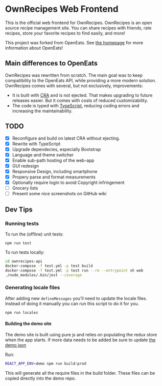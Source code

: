 # OwnRecipes Web Frontend

This is the official web frontend for OwnRecipes. OwnRecipes is an open source recipe management site. You can share recipes with friends, rate recipes, store your favorite recipes to find easily, and more!

This project was forked from OpenEats. See [the homepage](https://github.com/open-eats/OpenEats) for more information about OpenEats!

## Main differences to OpenEats

OwnRecipes was rewritten from scratch. The main goal was to keep compatibility to the OpenEats API, while providing a more modern solution.
OwnRecipes comes with several, but not exclusively, improvements:

* It is built with [CRA](https://create-react-app.dev/) and is not ejected. That makes upgrading to future releases easier. But it comes with costs of reduced customizability.
* The code is typed with [TypeScript](https://www.typescriptlang.org/), reducing coding errors and increasing the maintainability.

## TODO

- [x] Reconfigure and build on latest CRA without ejecting.
- [x] Rewrite with TypeScript
- [x] Upgrade dependecies, especially Bootstrap
- [x] Language and theme switcher
- [x] Enable sub-path hosting of the web-app
- [x] GUI redesign
- [x] Responsive Design, including smartphone
- [x] Propery parse and format measurements
- [x] Optionally require login to avoid Copyright infringement
- [ ] Grocery lists
- [ ] Present some nice screenshots on GitHub wiki

## Dev Tips

### Running tests

To run the (offline) unit tests:

```npm run test```

To run tests locally:

```bash
cd ownrecipes-api
docker-compose -f test.yml -p test build
docker-compose -f test.yml -p test run --rm --entrypoint sh web
./node_modules/.bin/jest --coverage
```

### Generating locale files

After adding new `defineMessages` you'll need to update the locale files. Instead of doing it manually you can run this script to do it for you.

```bash
npm run locales
```

#### Building the demo site

The demo site is built using pure js and relies on populating the redux store when the app starts. If more data needs to be added be sure to update [the demo json](https://github.com/ownrecipes/ownrecipes-web/tree/master/modules/common/demo)

Run:

```bash
REACT_APP_ENV=demo npm run build:prod
```

This will generate all the require files in the build folder. These files can be copied directly into the demo repo.
